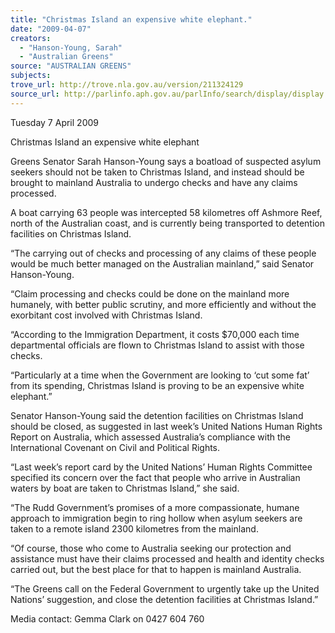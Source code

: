 ```yaml
---
title: "Christmas Island an expensive white elephant."
date: "2009-04-07"
creators:
  - "Hanson-Young, Sarah"
  - "Australian Greens"
source: "AUSTRALIAN GREENS"
subjects:
trove_url: http://trove.nla.gov.au/version/211324129
source_url: http://parlinfo.aph.gov.au/parlInfo/search/display/display.w3p;query=Id%3A%22media/pressrel/LFQT6%22
---
```


 Tuesday 7 April 2009   

 Christmas Island an expensive white elephant   

 Greens Senator Sarah Hanson-Young says a boatload of suspected asylum seekers  should not be taken to Christmas Island, and instead should be brought to mainland  Australia to undergo checks and have any claims processed.   

 A boat carrying 63 people was intercepted 58 kilometres off Ashmore Reef, north of  the Australian coast, and is currently being transported to detention facilities on  Christmas Island.   

 “The carrying out of checks and processing of any claims of these people would be  much better managed on the Australian mainland,” said Senator Hanson-Young.   

 “Claim processing and checks could be done on the mainland more humanely, with  better public scrutiny, and more efficiently and without the exorbitant cost involved  with Christmas Island.   

 “According to the Immigration Department, it costs $70,000 each time departmental  officials are flown to Christmas Island to assist with those checks.   

 “Particularly at a time when the Government are looking to ‘cut some fat’ from its  spending, Christmas Island is proving to be an expensive white elephant.”   

 Senator Hanson-Young said the detention facilities on Christmas Island should be  closed, as suggested in last week’s United Nations Human Rights Report on  Australia, which assessed Australia’s compliance with the International Covenant on  Civil and Political Rights.   

 “Last week’s report card by the United Nations’ Human Rights Committee specified  its concern over the fact that people who arrive in Australian waters by boat are  taken to Christmas Island,” she said.   

 “The Rudd Government’s promises of a more compassionate, humane approach to  immigration begin to ring hollow when asylum seekers are taken to a remote island  2300 kilometres from the mainland.   

 “Of course, those who come to Australia seeking our protection and assistance must  have their claims processed and health and identity checks carried out, but the best  place for that to happen is mainland Australia.   

 “The Greens call on the Federal Government to urgently take up the United Nations’  suggestion, and close the detention facilities at Christmas Island.”   

 

 Media contact: Gemma Clark on 0427 604 760     

